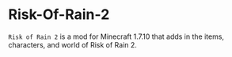 # Risk-Of-Rain-2
`Risk of Rain 2` is a mod for Minecraft 1.7.10 that adds in the items, characters, and world of Risk of Rain 2.
